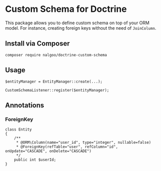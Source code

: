 Custom Schema for Doctrine
==========================

This package allows you to define custom schema on top of your ORM model. For instance, creating foreign keys without the need of `JoinColumn`.

Install via Composer
--------------------

```
composer require nalgoo/doctrine-custom-schema
```

Usage
-----

```
$entityManager = EntityManager::create(...);  

CustomSchemaListener::register($entityManager);
```

Annotations
-----------

### ForeignKey

```
class Entity 
{
	/**
	 * @ORM\Column(name="user_id", type="integer", nullable=false)
	 * @ForeignKey(refTable="user", refColumn="id", onUpdate="CASCADE", onDelete="CASCADE")
	 */
	public int $userId;
}
```
